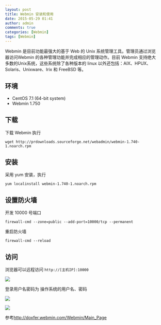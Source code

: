 ```yaml
---
layout: post
title: Webmin 安装和使用
date: 2015-05-29 01:41
author: admin
comments: true
categories: [Webmin]
tags: [Webmin]
---
```

 
Webmin 是目前功能最强大的基于 Web 的 Unix 系统管理工具。管理员通过浏览器访问Webmin 的各种管理功能并完成相应的管理动作。目前 Webmin 支持绝大多数的Unix系统，这些系统除了各种版本的 linux 以外还包括：AIX、HPUX、Solaris、Unixware、Irix 和 FreeBSD 等。

<!-- more -->

##	环境

* CentOS 7.1 (64-bit system)
* Webmin 1.750 

## 下载

下载 Webmin 执行 

    wget http://prdownloads.sourceforge.net/webadmin/webmin-1.740-1.noarch.rpm

## 安装

采用 yum 安装，执行

    yum localinstall webmin-1.740-1.noarch.rpm

## 设置防火墙

开发 10000 号端口

    firewall-cmd --zone=public --add-port=10000/tcp --permanent
    
重启防火墙    
    
    firewall-cmd --reload

## 访问

浏览器可以远程访问 `http://[主机IP]:10000`

![](http://99btgc01.info/uploads/2015/05/001%282%29.png)

登录用户名密码为 操作系统的用户名、密码

![](http://99btgc01.info/uploads/2015/05/002%282%29.png)

![](http://99btgc01.info/uploads/2015/05/003%281%29.png)

参考<http://doxfer.webmin.com/Webmin/Main_Page>